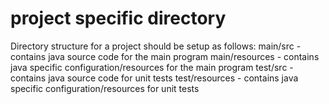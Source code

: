 project specific directory
======

Directory structure for a project should be setup as follows:
main/src - contains java source code for the main program
main/resources - contains java specific configuration/resources for the main program
test/src - contains java source code for unit tests
test/resources - contains java specific configuration/resources for unit tests

